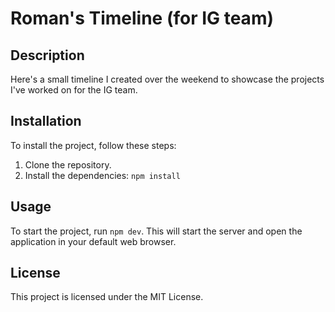 # Roman's Timeline (for IG team)

## Description

Here's a small timeline I created over the weekend to showcase the projects I've worked on for the IG team.

## Installation

To install the project, follow these steps:

1. Clone the repository.
2. Install the dependencies: `npm install`

## Usage

To start the project, run `npm dev`. This will start the server and open the application in your default web browser.

## License

This project is licensed under the MIT License.